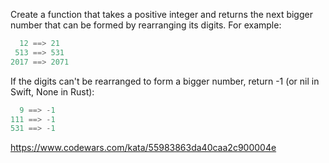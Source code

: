 Create a function that takes a positive integer and returns the next bigger number that can be formed by rearranging its digits. For example:

```python
  12 ==> 21
 513 ==> 531
2017 ==> 2071
```

If the digits can't be rearranged to form a bigger number, return -1 (or nil in Swift, None in Rust):

```python
  9 ==> -1
111 ==> -1
531 ==> -1
```

https://www.codewars.com/kata/55983863da40caa2c900004e
